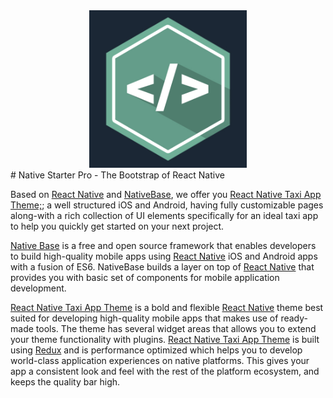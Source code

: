 <center><img src ="./assets/logo.jpg" style="width: 50%; hieght: 50%"></center>
# Native Starter Pro - The Bootstrap of React Native

Based on [React Native](https://github.com/facebook/react-native) and [NativeBase](http://nativebase.io/), we offer you [  React Native Taxi App Theme;](https://market.nativebase.io/view/react-native-taxi-app-theme); a well structured iOS and Android, having fully customizable pages along-with a rich collection of UI elements specifically for an ideal taxi app to help you quickly get started on your next project.

[Native Base](http://nativebase.io/) is a free and open source framework that enables developers to build high-quality mobile apps using [React Native](https://github.com/facebook/react-native) iOS and Android apps with a fusion of ES6. NativeBase builds a layer on top of [React Native](https://github.com/facebook/react-native) that provides you with basic set of components for mobile application development.

[React Native Taxi App Theme](https://market.nativebase.io/view/react-native-taxi-app-theme) is a bold and flexible [React Native](https://github.com/facebook/react-native) theme best suited for developing high-quality mobile apps that makes use of ready-made tools. The theme has several widget areas that allows you to extend your theme functionality with plugins. [React Native Taxi App Theme](https://market.nativebase.io/view/react-native-taxi-app-theme) is built using [Redux](https://github.com/reactjs/react-redux) and is performance optimized which helps you to develop world-class application experiences on native platforms. This gives your app a consistent look and feel with the rest of the platform ecosystem, and keeps the quality bar high.
